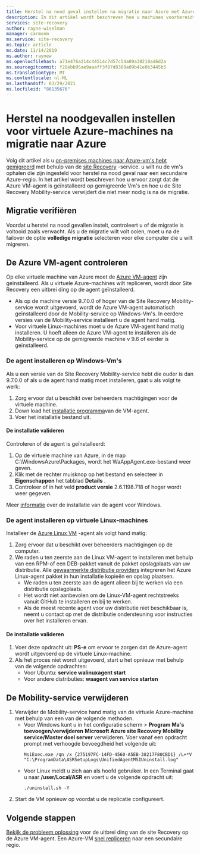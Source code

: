```yaml
---
title: Herstel na nood geval instellen na migratie naar Azure met Azure Site Recovery
description: In dit artikel wordt beschreven hoe u machines voorbereidt voor het instellen van herstel na nood gevallen tussen Azure-regio's na de migratie naar Azure met Azure Site Recovery.
services: site-recovery
author: rayne-wiselman
manager: carmonm
ms.service: site-recovery
ms.topic: article
ms.date: 11/14/2019
ms.author: raynew
ms.openlocfilehash: a71e476a214c44514c7d57c54a09a38218ad6d2a
ms.sourcegitcommit: f28ebb95ae9aaaff3f87d8388a09b41e0b3445b5
ms.translationtype: MT
ms.contentlocale: nl-NL
ms.lasthandoff: 03/29/2021
ms.locfileid: "86135676"
---
```

# <a name="set-up-disaster-recovery-for-azure-vms-after-migration-to-azure"></a>Herstel na noodgevallen instellen voor virtuele Azure-machines na migratie naar Azure 


Volg dit artikel als u [on-premises machines naar Azure-vm's hebt gemigreerd](./migrate-tutorial-on-premises-azure.md) met behulp van de [site Recovery](site-recovery-overview.md) -service. u wilt nu de vm's ophalen die zijn ingesteld voor herstel na nood geval naar een secundaire Azure-regio. In het artikel wordt beschreven hoe u ervoor zorgt dat de Azure VM-agent is geïnstalleerd op gemigreerde Vm's en hoe u de Site Recovery Mobility-service verwijdert die niet meer nodig is na de migratie.



## <a name="verify-migration"></a>Migratie verifiëren

Voordat u herstel na nood gevallen instelt, controleert u of de migratie is voltooid zoals verwacht. Als u de migratie wilt volt ooien, moet u na de failover de optie **volledige migratie** selecteren voor elke computer die u wilt migreren. 

## <a name="verify-the-azure-vm-agent"></a>De Azure VM-agent controleren

Op elke virtuele machine van Azure moet de [Azure VM-agent](../virtual-machines/extensions/agent-windows.md) zijn geïnstalleerd. Als u virtuele Azure-machines wilt repliceren, wordt door Site Recovery een uitbrei ding op de agent geïnstalleerd.

- Als op de machine versie 9.7.0.0 of hoger van de Site Recovery Mobility-service wordt uitgevoerd, wordt de Azure VM-agent automatisch geïnstalleerd door de Mobility-service op Windows-Vm's. In eerdere versies van de Mobility-service installeert u de agent hand matig.
- Voor virtuele Linux-machines moet u de Azure VM-agent hand matig installeren. U hoeft alleen de Azure VM-agent te installeren als de Mobility-service op de gemigreerde machine v 9.6 of eerder is geïnstalleerd.


### <a name="install-the-agent-on-windows-vms"></a>De agent installeren op Windows-Vm's

Als u een versie van de Site Recovery Mobility-service hebt die ouder is dan 9.7.0.0 of als u de agent hand matig moet installeren, gaat u als volgt te werk:  

1. Zorg ervoor dat u beschikt over beheerders machtigingen voor de virtuele machine.
2. Down load het [installatie programma](https://go.microsoft.com/fwlink/?LinkID=394789&clcid=0x409)van de VM-agent.
3. Voer het installatie bestand uit.

#### <a name="validate-the-installation"></a>De installatie valideren
Controleren of de agent is geïnstalleerd:

1. Op de virtuele machine van Azure, in de map C:\WindowsAzure\Packages, wordt het WaAppAgent.exe-bestand weer geven.
2. Klik met de rechter muisknop op het bestand en selecteer in **Eigenschappen** het tabblad **Details** .
3. Controleer of in het veld **product versie** 2.6.1198.718 of hoger wordt weer gegeven.

Meer [informatie](../virtual-machines/extensions/agent-windows.md) over de installatie van de agent voor Windows.

### <a name="install-the-agent-on-linux-vms"></a>De agent installeren op virtuele Linux-machines

Installeer de [Azure Linux VM](../virtual-machines/extensions/agent-linux.md) -agent als volgt hand matig:

1. Zorg ervoor dat u beschikt over beheerders machtigingen op de computer.
2. We raden u ten zeerste aan de Linux VM-agent te installeren met behulp van een RPM-of een DEB-pakket vanuit de pakket opslagplaats van uw distributie. Alle [gewaarmerkte distributie providers](../virtual-machines/linux/endorsed-distros.md) integreren het Azure Linux-agent pakket in hun installatie kopieën en opslag plaatsen.
    - We raden u ten zeerste aan de agent alleen bij te werken via een distributie opslagplaats.
    - Het wordt niet aanbevolen om de Linux-VM-agent rechtstreeks vanuit GitHub te installeren en bij te werken.
    -  Als de meest recente agent voor uw distributie niet beschikbaar is, neemt u contact op met de distributie ondersteuning voor instructies over het installeren ervan. 

#### <a name="validate-the-installation"></a>De installatie valideren 

1. Voer deze opdracht uit: **PS-e** om ervoor te zorgen dat de Azure-agent wordt uitgevoerd op de virtuele Linux-machine.
2. Als het proces niet wordt uitgevoerd, start u het opnieuw met behulp van de volgende opdrachten:
    - Voor Ubuntu: **service walinuxagent start**
    - Voor andere distributies: **waagent van service starten**


## <a name="uninstall-the-mobility-service"></a>De Mobility-service verwijderen

1. Verwijder de Mobility-service hand matig van de virtuele Azure-machine met behulp van een van de volgende methoden. 
    - Voor Windows kunt u in het configuratie scherm > **Program Ma's toevoegen/verwijderen** **Microsoft Azure site Recovery Mobility service/Master doel server** verwijderen. Voer vanaf een opdracht prompt met verhoogde bevoegdheid het volgende uit:
        ```
        MsiExec.exe /qn /x {275197FC-14FD-4560-A5EB-38217F80CBD1} /L+*V "C:\ProgramData\ASRSetupLogs\UnifiedAgentMSIUninstall.log"
        ```
    - Voor Linux meldt u zich aan als hoofd gebruiker. In een Terminal gaat u naar **/user/Local/ASR** en voert u de volgende opdracht uit:
        ```
        ./uninstall.sh -Y
        ```
2. Start de VM opnieuw op voordat u de replicatie configureert.

## <a name="next-steps"></a>Volgende stappen

[Bekijk de probleem oplossing](site-recovery-extension-troubleshoot.md) voor de uitbrei ding van de site Recovery op de Azure VM-agent.
Een Azure-VM [snel repliceren](azure-to-azure-quickstart.md) naar een secundaire regio.
